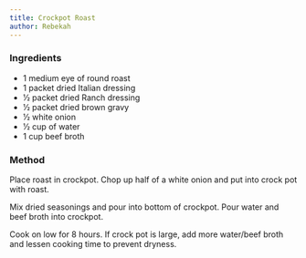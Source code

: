 ```yaml
---
title: Crockpot Roast
author: Rebekah
---
```


<h3>Ingredients</h3>
<ul>
  <li>1 medium eye of round roast</li>
  <li>1 packet dried Italian dressing</li>
  <li>1⁄2 packet dried Ranch dressing</li>
  <li>1⁄2 packet dried brown gravy</li>
  <li>1⁄2 white onion</li>
  <li>1⁄2 cup of water</li>
  <li>1 cup beef broth</li>
</ul>

<h3>Method</h3>
<p>Place roast in crockpot. Chop up half of a white onion and put into crock pot with roast.</p>

<p>Mix dried seasonings and pour into bottom of crockpot. Pour water and beef broth into crockpot.</p> 

Cook on low for 8 hours. If crock pot is large, add more water/beef broth and lessen cooking time to prevent dryness.</p>
